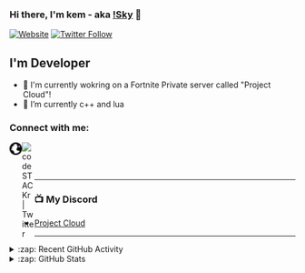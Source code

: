 ### Hi there, I'm kem - aka [!Sky][website] 👋

[![Website](https://img.shields.io/website?label=codeSTACKr.com&style=for-the-badge&url=https%3A%2F%2Fcodestackr.com)](https://codestackr.com)
[![Twitter Follow](https://img.shields.io/twitter/follow/codeSTACKr?color=1DA1F2&logo=twitter&style=for-the-badge)](https://twitter.com/intent/follow?original_referer=https%3A%2F%2Fgithub.com%2FcodeSTACKr&screen_name=codeSTACKr)

## I'm Developer

- 🔭 I'm currently wokring on a Fortnite Private server called "Project Cloud"!
- 🌱 I’m currently c++ and lua

### Connect with me:

[<img align="left" alt="codeSTACKr.com" width="22px" src="https://raw.githubusercontent.com/iconic/open-iconic/master/svg/globe.svg" />][website]
[<img align="left" alt="codeSTACKr | Twitter" width="22px" src="https://cdn.jsdelivr.net/npm/simple-icons@v3/icons/twitter.svg" />][twitter]

<br />

<br />
<br />

---

### 📺 My Discord

<!-- Discord:START -->
- [Project Cloud](https://discord.gg/MfXNpTg4EV)
<!-- Discords:END -->

---

<details>
  <summary>:zap: Recent GitHub Activity</summary>

</details>

<details>
  <summary>:zap: GitHub Stats</summary>

  <img align="left" alt="Sky's GitHub Stats" src="https://github-readme-stats.Sky0101-ai/
.vercel.app/api?username=codeSTACKr&show_icons=true&hide_border=true" />

</details>

[website]: https://cloudfn.dev
[twitter]: https://twitter.com/Sky10167208300
[Discord]: https://discord.gg/MfXNpTg4EV
